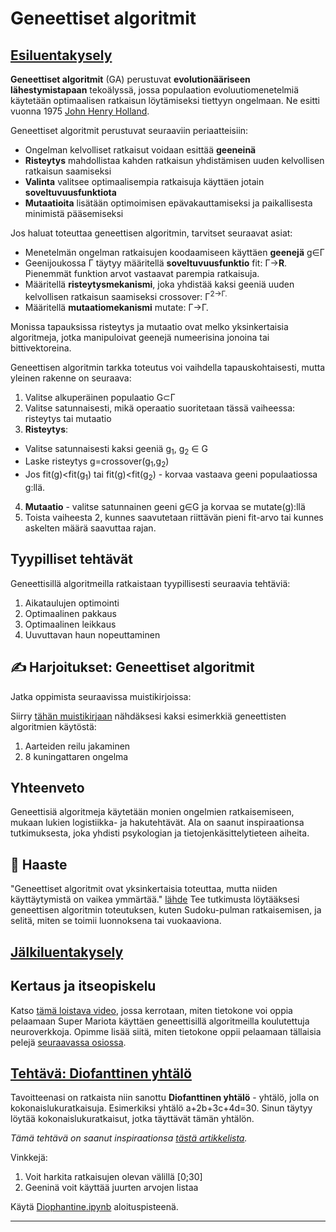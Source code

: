 <!--
CO_OP_TRANSLATOR_METADATA:
{
  "original_hash": "6bbd632dfe6c62e5f66bb51fd78c174a",
  "translation_date": "2025-09-23T09:54:15+00:00",
  "source_file": "lessons/6-Other/21-GeneticAlgorithms/README.md",
  "language_code": "fi"
}
-->
# Geneettiset algoritmit

## [Esiluentakysely](https://ff-quizzes.netlify.app/en/ai/quiz/41)

**Geneettiset algoritmit** (GA) perustuvat **evolutionääriseen lähestymistapaan** tekoälyssä, jossa populaation evoluutiomenetelmiä käytetään optimaalisen ratkaisun löytämiseksi tiettyyn ongelmaan. Ne esitti vuonna 1975 [John Henry Holland](https://wikipedia.org/wiki/John_Henry_Holland).

Geneettiset algoritmit perustuvat seuraaviin periaatteisiin:

* Ongelman kelvolliset ratkaisut voidaan esittää **geeneinä**
* **Risteytys** mahdollistaa kahden ratkaisun yhdistämisen uuden kelvollisen ratkaisun saamiseksi
* **Valinta** valitsee optimaalisempia ratkaisuja käyttäen jotain **soveltuvuusfunktiota**
* **Mutaatioita** lisätään optimoimisen epävakauttamiseksi ja paikallisesta minimistä pääsemiseksi

Jos haluat toteuttaa geneettisen algoritmin, tarvitset seuraavat asiat:

 * Menetelmän ongelman ratkaisujen koodaamiseen käyttäen **geenejä** g&in;&Gamma;
 * Geenijoukossa &Gamma; täytyy määritellä **soveltuvuusfunktio** fit: &Gamma;&rightarrow;**R**. Pienemmät funktion arvot vastaavat parempia ratkaisuja.
 * Määritellä **risteytysmekanismi**, joka yhdistää kaksi geeniä uuden kelvollisen ratkaisun saamiseksi crossover: &Gamma;<sup>2</sub>&rightarrow;&Gamma;.
 * Määritellä **mutaatiomekanismi** mutate: &Gamma;&rightarrow;&Gamma;.

Monissa tapauksissa risteytys ja mutaatio ovat melko yksinkertaisia algoritmeja, jotka manipuloivat geenejä numeerisina jonoina tai bittivektoreina.

Geneettisen algoritmin tarkka toteutus voi vaihdella tapauskohtaisesti, mutta yleinen rakenne on seuraava:

1. Valitse alkuperäinen populaatio G&subset;&Gamma;
2. Valitse satunnaisesti, mikä operaatio suoritetaan tässä vaiheessa: risteytys tai mutaatio
3. **Risteytys**:
  * Valitse satunnaisesti kaksi geeniä g<sub>1</sub>, g<sub>2</sub> &in; G
  * Laske risteytys g=crossover(g<sub>1</sub>,g<sub>2</sub>)
  * Jos fit(g)<fit(g<sub>1</sub>) tai fit(g)<fit(g<sub>2</sub>) - korvaa vastaava geeni populaatiossa g:llä.
4. **Mutaatio** - valitse satunnainen geeni g&in;G ja korvaa se mutate(g):llä
5. Toista vaiheesta 2, kunnes saavutetaan riittävän pieni fit-arvo tai kunnes askelten määrä saavuttaa rajan.

## Tyypilliset tehtävät

Geneettisillä algoritmeilla ratkaistaan tyypillisesti seuraavia tehtäviä:

1. Aikataulujen optimointi
1. Optimaalinen pakkaus
1. Optimaalinen leikkaus
1. Uuvuttavan haun nopeuttaminen

## ✍️ Harjoitukset: Geneettiset algoritmit

Jatka oppimista seuraavissa muistikirjoissa:

Siirry [tähän muistikirjaan](Genetic.ipynb) nähdäksesi kaksi esimerkkiä geneettisten algoritmien käytöstä:

1. Aarteiden reilu jakaminen
1. 8 kuningattaren ongelma

## Yhteenveto

Geneettisiä algoritmeja käytetään monien ongelmien ratkaisemiseen, mukaan lukien logistiikka- ja hakutehtävät. Ala on saanut inspiraationsa tutkimuksesta, joka yhdisti psykologian ja tietojenkäsittelytieteen aiheita.

## 🚀 Haaste

"Geneettiset algoritmit ovat yksinkertaisia toteuttaa, mutta niiden käyttäytymistä on vaikea ymmärtää." [lähde](https://wikipedia.org/wiki/Genetic_algorithm) Tee tutkimusta löytääksesi geneettisen algoritmin toteutuksen, kuten Sudoku-pulman ratkaisemisen, ja selitä, miten se toimii luonnoksena tai vuokaaviona.

## [Jälkiluentakysely](https://ff-quizzes.netlify.app/en/ai/quiz/42)

## Kertaus ja itseopiskelu

Katso [tämä loistava video](https://www.youtube.com/watch?v=qv6UVOQ0F44), jossa kerrotaan, miten tietokone voi oppia pelaamaan Super Mariota käyttäen geneettisillä algoritmeilla koulutettuja neuroverkkoja. Opimme lisää siitä, miten tietokone oppii pelaamaan tällaisia pelejä [seuraavassa osiossa](../22-DeepRL/README.md).

## [Tehtävä: Diofanttinen yhtälö](Diophantine.ipynb)

Tavoitteenasi on ratkaista niin sanottu **Diofanttinen yhtälö** - yhtälö, jolla on kokonaislukuratkaisuja. Esimerkiksi yhtälö a+2b+3c+4d=30. Sinun täytyy löytää kokonaislukuratkaisut, jotka täyttävät tämän yhtälön.

*Tämä tehtävä on saanut inspiraationsa [tästä artikkelista](https://habr.com/post/128704/).*

Vinkkejä:

1. Voit harkita ratkaisujen olevan välillä [0;30]
1. Geeninä voit käyttää juurten arvojen listaa

Käytä [Diophantine.ipynb](Diophantine.ipynb) aloituspisteenä.

---

